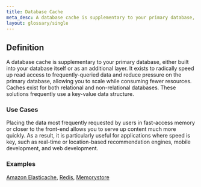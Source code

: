 ```yaml
---
title: Database Cache
meta_desc: A database cache is supplementary to your primary database, either built into your database itself or as an additional layer.
layout: glossary/single
---
```


## Definition

A database cache is supplementary to your primary database, either built into your database itself or as an additional layer. It exists to radically speed up read access to frequently-queried data and reduce pressure on the primary database, allowing you to scale while consuming fewer resources. Caches exist for both relational and non-relational databases. These solutions frequently use a key-value data structure.

### Use Cases

Placing the data most frequently requested by users in fast-access memory or closer to the front-end allows you to serve up content much more quickly. As a result, it is particularly useful for applications where speed is key, such as real-time or location-based recommendation engines, mobile development, and web development.

### Examples

[Amazon Elasticache](https://aws.amazon.com/elasticache/), [Redis](https://redis.io/), [Memorystore](https://cloud.google.com/memorystore)
